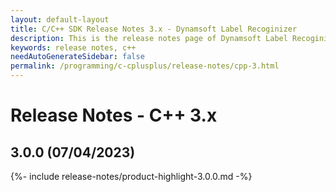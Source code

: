 ```yaml
---
layout: default-layout
title: C/C++ SDK Release Notes 3.x - Dynamsoft Label Recoginizer 
description: This is the release notes page of Dynamsoft Label Recoginizer for C/C++ SDK version 3.x.
keywords: release notes, c++
needAutoGenerateSidebar: false
permalink: /programming/c-cplusplus/release-notes/cpp-3.html
---
```


# Release Notes - C++ 3.x

## 3.0.0 (07/04/2023)

{%- include release-notes/product-highlight-3.0.0.md -%}
